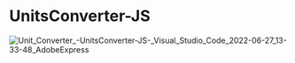 # UnitsConverter-JS

![Unit_Converter_-_UnitsConverter-JS_-_Visual_Studio_Code_2022-06-27_13-33-48_AdobeExpress](https://user-images.githubusercontent.com/95668340/176107287-6aa2c842-07fe-4c5b-8b42-e46b40315127.gif)
